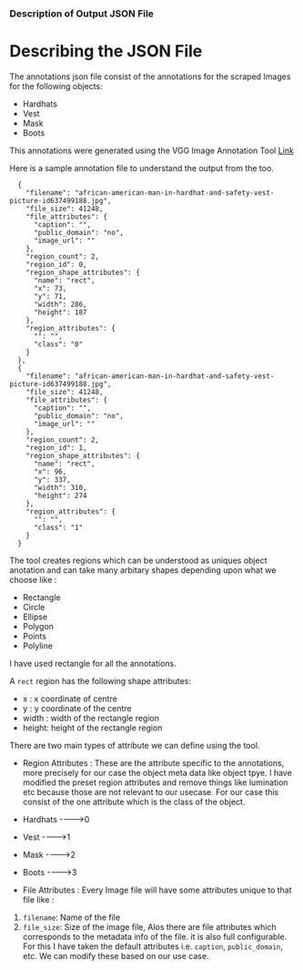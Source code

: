 ### Description of Output JSON File
# Describing the JSON File

The annotations json file consist of the annotations for the scraped Images for the following objects:
* Hardhats
* Vest
* Mask
* Boots

This annotations were generated using the VGG Image Annotation Tool [Link](http://www.robots.ox.ac.uk/~vgg/software/via/via_demo.html)


Here is a sample annotation file to understand the output from the too.

``` 
  {
    "filename": "african-american-man-in-hardhat-and-safety-vest-picture-id637499188.jpg",
    "file_size": 41248,
    "file_attributes": {
      "caption": "",
      "public_domain": "no",
      "image_url": ""
    },
    "region_count": 2,
    "region_id": 0,
    "region_shape_attributes": {
      "name": "rect",
      "x": 73,
      "y": 71,
      "width": 286,
      "height": 187
    },
    "region_attributes": {
      "": "",
      "class": "0"
    }
  },
  {
    "filename": "african-american-man-in-hardhat-and-safety-vest-picture-id637499188.jpg",
    "file_size": 41248,
    "file_attributes": {
      "caption": "",
      "public_domain": "no",
      "image_url": ""
    },
    "region_count": 2,
    "region_id": 1,
    "region_shape_attributes": {
      "name": "rect",
      "x": 96,
      "y": 337,
      "width": 310,
      "height": 274
    },
    "region_attributes": {
      "": "",
      "class": "1"
    }
  }
 ```

The tool creates regions which can be understood as uniques object anotation and can take many arbitary shapes depending upon what we choose like :
* Rectangle
* Circle
* Ellipse
* Polygon
* Points
* Polyline

I have used rectangle for all the annotations.

 A `rect` region has the following shape attributes:
* x : x coordinate of centre
* y : y coordinate of the centre
* width : width of the rectangle region
* height: height of the rectangle region


 
There are two main types of attribute we can define using the tool. 
* Region Attributes : These are the attribute specific to the annotations, more precisely for our case the object meta data like object tpye. I have modified the preset region attributes and remove things like lumination etc because those are not relevant to our usecase. For our case this consist of the one attribute which is the class of the object.
* Hardhats ---->0
* Vest ---->1
* Mask ---->2
* Boots ---->3

* File Attributes : Every Image file will have some attributes unique to that file like :
1. `filename`: Name of the file
2. `file_size`: Size of the image file,
Alos there are file attributes which corresponds to the metadata info of the file. it is also full configurable. For this I have taken the default attributes i.e. `caption`, `public_domain`, etc. We can modify these based on our use case.
